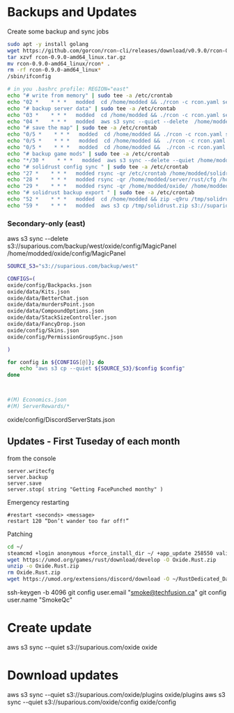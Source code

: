 
# Backups and Updates

Create some backup and sync jobs

```bash
sudo apt -y install golang
wget https://github.com/gorcon/rcon-cli/releases/download/v0.9.0/rcon-0.9.0-amd64_linux.tar.gz
tar xzvf rcon-0.9.0-amd64_linux.tar.gz
mv rcon-0.9.0-amd64_linux/rcon* .
rm -rf rcon-0.9.0-amd64_linux*
/sbin/ifconfig
```

```bash
# in you .bashrc profile: REGION="east"
echo "# write from memory" | sudo tee -a /etc/crontab
echo "02 *    * * *   modded  cd /home/modded && ./rcon -c rcon.yaml server.writecfg" | sudo tee -a /etc/crontab
echo "# backup server data" | sudo tee -a /etc/crontab
echo "03 *    * * *   modded  cd /home/modded && ./rcon -c rcon.yaml server.backup" | sudo tee -a /etc/crontab
echo "04 *    * * *   modded  aws s3 sync --quiet --delete  /home/modded/backup s3://suparious.com/backup/${REGION}" | sudo tee -a /etc/crontab
echo "# save the map" | sudo tee -a /etc/crontab
echo "0/5 *    * * *   modded  cd /home/modded && ./rcon -c rcon.yaml server.save" | sudo tee -a /etc/crontab
echo "0/5 *    * * *   modded  cd /home/modded &&  ./rcon -c rcon.yaml \"o.reload WipeInfoApi\"" | sudo tee -a /etc/crontab 
echo "0/5 *    * * *   modded  cd /home/modded &&  ./rcon -c rcon.yaml \"o.reload MagicWipePanel\"" | sudo tee -a /etc/crontab
echo "# backup game mods" | sudo tee -a /etc/crontab
echo "*/30 *    * * *   modded  aws s3 sync --delete --quiet /home/modded/oxide s3://suparious.com/backup/${REGION}/oxide" | sudo tee -a /etc/crontab
echo "# solidrust config sync " | sudo tee -a /etc/crontab
echo "27 *    * * *   modded rsync -qr /etc/crontab /home/modded/solidrust.net/${REGION}" | sudo tee -a /etc/crontab
echo "28 *    * * *   modded rsync -qr /home/modded/server/rust/cfg /home/modded/solidrust.net/${REGION}" | sudo tee -a /etc/crontab
echo "29 *    * * *   modded rsync -qr /home/modded/oxide/ /home/modded/solidrust.net/${REGION}/oxide" | sudo tee -a /etc/crontab
echo "# solidrust backup export " | sudo tee -a /etc/crontab
echo "52 *    * * *   modded  cd /home/modded && zip -q9ru /tmp/solidrust.zip solidrust.net" | sudo tee -a /etc/crontab
echo "59 *    * * *   modded  aws s3 cp /tmp/solidrust.zip s3://suparious.com/backup/${REGION}/config.zip" | sudo tee -a /etc/crontab
```

### Secondary-only (east)

aws s3 sync --delete s3://suparious.com/backup/west/oxide/config/MagicPanel /home/modded/oxide/config/MagicPanel



```bash
SOURCE_S3="s3://suparious.com/backup/west"

CONFIGS=(
oxide/config/Backpacks.json
oxide/data/Kits.json
oxide/data/BetterChat.json
oxide/data/murdersPoint.json
oxide/data/CompoundOptions.json
oxide/data/StackSizeController.json
oxide/data/FancyDrop.json
oxide/config/Skins.json
oxide/config/PermissionGroupSync.json

)

for config in ${CONFIGS[@]}; do
    echo "aws s3 cp --quiet ${SOURCE_S3}/$config $config"
done



#(M) Economics.json
#(M) ServerRewards/*
```

oxide/config/DiscordServerStats.json

## Updates - First Tuseday of each month

from the console

```
server.writecfg
server.backup
server.save
server.stop( string "Getting FacePunched monthy" )
```

Emergency restarting

```
#restart <seconds> <message>
restart 120 “Don’t wander too far off!”
```

Patching

```bash
cd ~/
steamcmd +login anonymous +force_install_dir ~/ +app_update 258550 validate +quit
wget https://umod.org/games/rust/download/develop -O Oxide.Rust.zip
unzip -o Oxide.Rust.zip
rm Oxide.Rust.zip
wget https://umod.org/extensions/discord/download -O ~/RustDedicated_Data/Managed/Oxide.Ext.Discord.dll
```


ssh-keygen -b 4096
git config user.email "smoke@techfusion.ca"
git config user.name "SmokeQc"

# Create update
aws s3 sync --quiet s3://suparious.com/oxide oxide

# Download updates
aws s3 sync --quiet s3://suparious.com/oxide/plugins oxide/plugins
aws s3 sync --quiet s3://suparious.com/oxide/config oxide/config